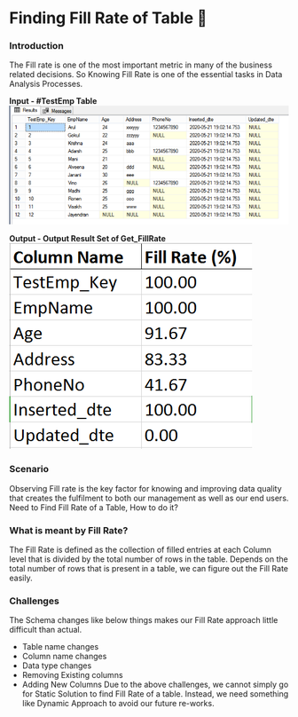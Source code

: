 # Finding Fill Rate of Table :slightly_smiling_face:

### Introduction
The Fill rate is one of the most important metric in many of the business related decisions. So Knowing Fill Rate is one of the essential tasks in Data Analysis Processes.

**Input - #TestEmp Table**
![](./Get_FillRate/Images/TestEmp_Table.png)




**Output - Output Result Set of Get_FillRate**
![](./Get_FillRate/Images/Get_FillRate_Output.png)

### Scenario
Observing Fill rate is the key factor for knowing and improving data quality that creates the fulfilment to both our management as well as our end users. Need to Find Fill Rate of a Table, How to do it?

### What is meant by Fill Rate?
The Fill Rate is defined as the collection of filled entries at each Column level that is divided by the total number of rows in the table. Depends on the total number of rows that is present in a table, we can figure out the Fill Rate easily.

### Challenges
The Schema changes like below things makes our Fill Rate approach little difficult than actual.
* Table name changes
* Column name changes
* Data type changes
* Removing Existing columns
* Adding New Columns
Due to the above challenges, we cannot simply go for Static Solution to find Fill Rate of a table. Instead, we need something like Dynamic Approach to avoid our future re-works.